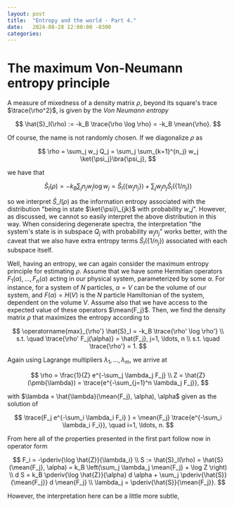 ```yaml
---
layout: post
title:  "Entropy and the world - Part 4."
date:   2024-08-28 12:00:00 -0300
categories:
---
```


# The maximum Von-Neumann entropy principle

A measure of mixedness of a density matrix $\rho$, beyond its square's trace $\trace{\rho^2}$, is given by the _Von Neumann entropy_

$$
\hat{S}_I(\rho) := -k_B \trace{\rho \log \rho} = -k_B \mean{\rho}.
$$

Of course, the name is not randomly chosen. If we diagonalize $\rho$ as 

$$
\rho = \sum_j w_j Q_j = \sum_j \sum_{k=1}^{n_j} w_j \ket{\psi_j}\bra{\psi_j},
$$

we have that

$$
\hat{S}_I(\rho) = -k_B \sum_j n_j w_j \log w_j = \hat{S}_I(\{w_j n_j\}) + \sum_j w_j n_j \hat{S}_I(\{1/n_j\})
$$

so we interpret $\hat{S}\_I(\rho)$ as the information entropy associated with the distribution "being in state $\ket{\psi}\_{jk}$ with probability $w\_j$". However, as discussed, we cannot so easily interpret the above distribution in this way. When considering degenerate spectra, the interpretation "the system's state is in subspace $Q_j$ with probability $w_j n_j$" works better, with the caveat that we also have extra entropy terms $\hat{S}_I(\{1/n_j\})$ associated with each subspace itself.

Well, having an entropy, we can again consider the maximum entropy principle for estimating $\rho$. Assume that we have some Hermitian operators $F_1(\alpha), \ldots, F_n(\alpha)$ acting in our physical system, parameterized by some $\alpha$. For instance, for a system of $N$ particles, $\alpha = V$ can be the volume of our system, and $F(\alpha) = H(V)$ is the $N$ particle Hamiltonian of the system, dependent on the volume $V$. Assume also that we have access to the expected value of these operators $\mean{F_j}$. Then, we find the density matrix $\rho$ that maximizes the entropy according to

$$
\operatorname{max}_{\rho'} \hat{S}_I = -k_B \trace{\rho' \log \rho'} \\
s.t. \quad \trace{\rho' F_j(\alpha)} = \hat{F_j}, j=1, \ldots, n \\
s.t. \quad \trace{\rho'} = 1.
$$

Again using Lagrange multipliers $\lambda_1, \ldots, \lambda_m$, we arrive at

$$
\rho = \frac{1}{Z} e^{-\sum_j \lambda_j F_j} \\
Z = \hat{Z}(\pmb{\lambda}) = \trace{e^{-\sum_{j=1}^n \lambda_j F_j}},
$$

with $\lambda = \hat{\lambda}(\mean{F_j}, \alpha), \alpha$ given as the solution of

$$
\trace{F_j e^{-\sum_i \lambda_i F_i} } = \mean{F_j} \trace{e^{-\sum_i \lambda_i F_i}}, \quad i=1, \ldots, n.
$$

From here all of the properties presented in the first part follow now in operator form

$$
F_i = -\pderiv{\log \hat{Z}}{\lambda_i} \\
S := \hat{S}_I(\rho) = \hat{S}(\mean{F_j}, \alpha) = k_B \left(\sum_j \lambda_j \mean{F_j} + \log Z \right) \\
d S = k_B \pderiv{\log \hat{Z}}{\alpha} d \alpha + \sum_j \pderiv{\hat{S}}{\mean{F_j}} d \mean{F_j} \\
\lambda_j = \pderiv{\hat{S}}{\mean{F_j}}.
$$

However, the interpretation here can be a little more subtle,